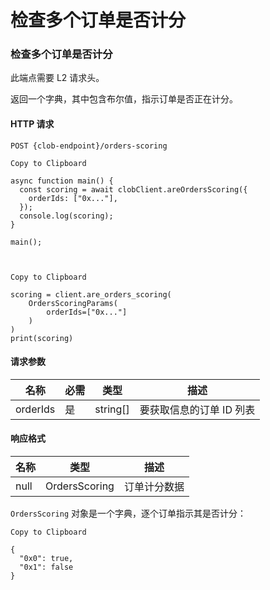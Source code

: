 # 检查多个订单是否计分

### 检查多个订单是否计分

此端点需要 L2 请求头。

返回一个字典，其中包含布尔值，指示订单是否正在计分。

#### HTTP 请求

`POST {clob-endpoint}/orders-scoring`


    Copy to Clipboard

    async function main() {
      const scoring = await clobClient.areOrdersScoring({
        orderIds: ["0x..."],
      });
      console.log(scoring);
    }

    main();



    Copy to Clipboard

    scoring = client.are_orders_scoring(
        OrdersScoringParams(
            orderIds=["0x..."]
        )
    )
    print(scoring)


#### 请求参数

名称 | 必需 | 类型 | 描述
---|---|---|---
orderIds | 是 | string[] | 要获取信息的订单 ID 列表

#### 响应格式

名称 | 类型 | 描述
---|---|---
null | OrdersScoring | 订单计分数据

`OrdersScoring` 对象是一个字典，逐个订单指示其是否计分：


    Copy to Clipboard

    {
      "0x0": true,
      "0x1": false
    }
